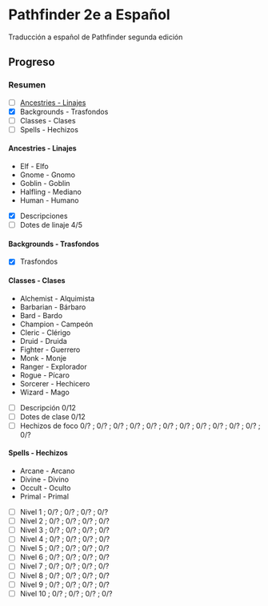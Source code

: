 # Pathfinder 2e a Español
Traducción a español de Pathfinder segunda edición
## Progreso
### Resumen
- [ ] [Ancestries - Linajes](#ancestries---linajes)
- [x] Backgrounds - Trasfondos
- [ ] Classes - Clases
- [ ] Spells - Hechizos
#### Ancestries - Linajes
* Elf - Elfo
* Gnome - Gnomo
* Goblin - Goblin
* Halfling - Mediano
* Human - Humano
- [x] Descripciones
- [ ] Dotes de linaje 4/5
#### Backgrounds - Trasfondos
- [x] Trasfondos
#### Classes - Clases
* Alchemist - Alquimista
* Barbarian - Bárbaro
* Bard - Bardo
* Champion - Campeón
* Cleric - Clérigo
* Druid - Druida
* Fighter - Guerrero
* Monk - Monje
* Ranger - Explorador
* Rogue - Pícaro
* Sorcerer - Hechicero
* Wizard - Mago
- [ ] Descripción 0/12
- [ ] Dotes de clase 0/12
- [ ] Hechizos de foco 0/? ; 0/? ; 0/? ; 0/? ; 0/? ; 0/? ; 0/? ; 0/? ; 0/? ; 0/? ; 0/? ; 0/?
#### Spells - Hechizos
* Arcane - Arcano
* Divine - Divino
* Occult - Oculto
* Primal - Primal
- [ ] Nivel 1 ; 0/? ; 0/? ; 0/? ; 0/?
- [ ] Nivel 2 ; 0/? ; 0/? ; 0/? ; 0/?
- [ ] Nivel 3 ; 0/? ; 0/? ; 0/? ; 0/?
- [ ] Nivel 4 ; 0/? ; 0/? ; 0/? ; 0/?
- [ ] Nivel 5 ; 0/? ; 0/? ; 0/? ; 0/?
- [ ] Nivel 6 ; 0/? ; 0/? ; 0/? ; 0/?
- [ ] Nivel 7 ; 0/? ; 0/? ; 0/? ; 0/?
- [ ] Nivel 8 ; 0/? ; 0/? ; 0/? ; 0/?
- [ ] Nivel 9 ; 0/? ; 0/? ; 0/? ; 0/?
- [ ] Nivel 10 ; 0/? ; 0/? ; 0/? ; 0/?
